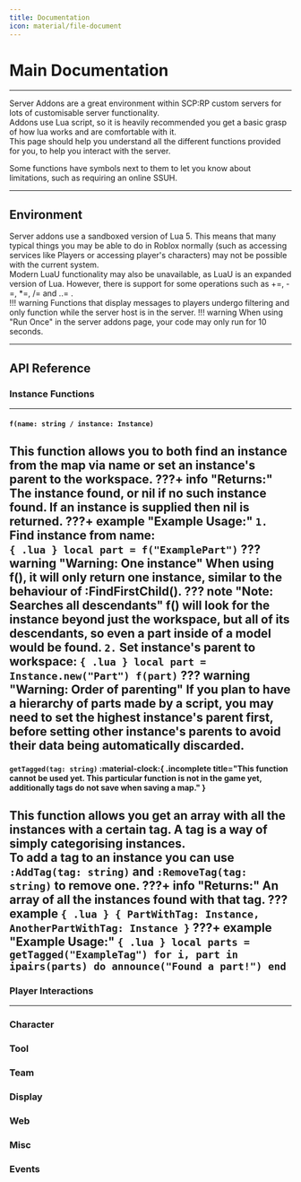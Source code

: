 ```yaml
---
title: Documentation
icon: material/file-document
---
```


# Main Documentation
---
Server Addons are a great environment within SCP:RP custom servers for lots of customisable server functionality.  
Addons use Lua script, so it is heavily recommended you get a basic grasp of how lua works and are comfortable with it.  
This page should help you understand all the different functions provided for you, to help you interact with the server.

Some functions have symbols next to them to let you know about limitations, such as requiring an online SSUH.

---
## Environment
Server addons use a sandboxed version of Lua 5. This means that many typical things you may be able to do in Roblox normally (such as accessing services like Players or accessing player's characters) may not be possible with the current system.  
Modern LuaU functionality may also be unavailable, as LuaU is an expanded version of Lua. However, there is support for some operations such as +=, -=, *=, /= and ..= .  
!!! warning
    Functions that display messages to players undergo filtering and only function while the server host is in the server.
!!! warning
    When using "Run Once" in the server addons page, your code may only run for 10 seconds.

---
## API Reference
### Instance Functions
---
#### `f(name: string / instance: Instance)`  
This function allows you to both find an instance from the map via name or set an instance's parent to the workspace.
???+ info "Returns:"
    The instance found, or nil if no such instance found. If an instance is supplied then nil is returned.
???+ example "Example Usage:"
    `1.` Find instance from name:  
    ``` { .lua }
    local part = f("ExamplePart")
    ```
    ??? warning "Warning: One instance"
        When using f(), it will only return one instance, similar to the behaviour of :FindFirstChild().
    ??? note "Note: Searches all descendants"
        f() will look for the instance beyond just the workspace, but all of its descendants, so even a part inside of a model would be found.
    `2.` Set instance's parent to workspace:
    ``` { .lua }
    local part = Instance.new("Part")
    f(part)
    ```
    ??? warning "Warning: Order of parenting"
        If you plan to have a hierarchy of parts made by a script, you may need to set the highest instance's parent first, before setting other instance's parents to avoid their data being automatically discarded.
---
#### `getTagged(tag: string)` :material-clock:{ .incomplete title="This function cannot be used yet. This particular function is not in the game yet, additionally tags do not save when saving a map." }  
This function allows you get an array with all the instances with a certain tag. A tag is a way of simply categorising instances.  
To add a tag to an instance you can use `:AddTag(tag: string)` and `:RemoveTag(tag: string)` to remove one.
???+ info "Returns:"
    An array of all the instances found with that tag.
    ??? example
        ``` { .lua }
        {
            PartWithTag: Instance,
            AnotherPartWithTag: Instance
        }
        ```
???+ example "Example Usage:"
    ``` { .lua }
    local parts = getTagged("ExampleTag")
    for i, part in ipairs(parts) do
        announce("Found a part!")
    end
    ```
---
### Player Interactions
---

### Character
### Tool
### Team
### Display
### Web
### Misc
### Events
